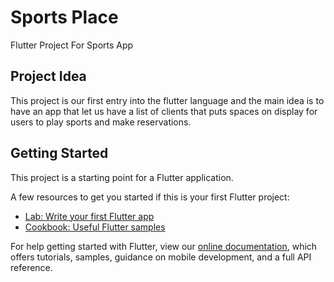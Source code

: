 # Sports Place

Flutter Project For Sports App

## Project Idea

This project is our first entry into the flutter language and the main idea is to have an app that
let us have a list of clients that puts spaces on display for users to play sports and make reservations. 

## Getting Started

This project is a starting point for a Flutter application.

A few resources to get you started if this is your first Flutter project:

- [Lab: Write your first Flutter app](https://flutter.dev/docs/get-started/codelab)
- [Cookbook: Useful Flutter samples](https://flutter.dev/docs/cookbook)

For help getting started with Flutter, view our
[online documentation](https://flutter.dev/docs), which offers tutorials,
samples, guidance on mobile development, and a full API reference.
